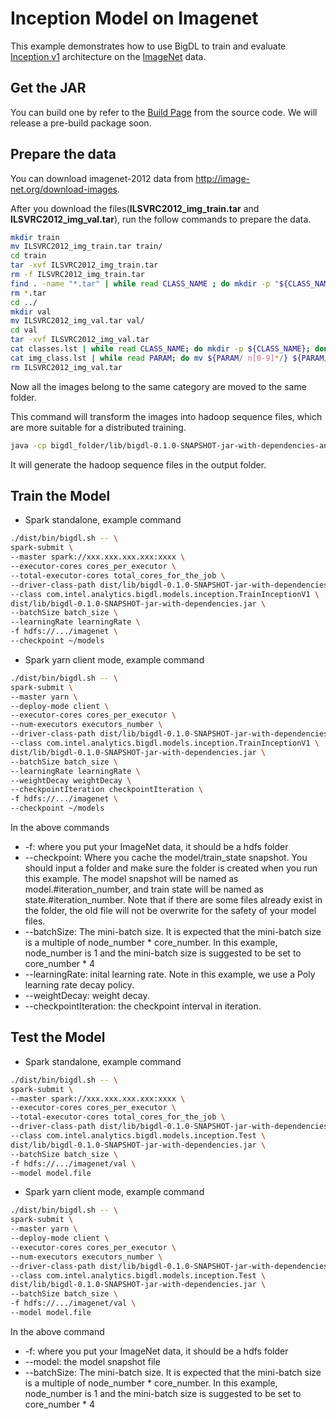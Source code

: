 # Inception Model on Imagenet
This example demonstrates how to use BigDL to train and evaluate [Inception v1](https://arxiv.org/abs/1409.4842) architecture on the [ImageNet](http://image-net.org/index) data.
## Get the JAR
You can build one by refer to the
[Build Page](https://github.com/intel-analytics/BigDL/wiki/Build-Page) from the source code. We
will release a pre-build package soon.

## Prepare the data
You can download imagenet-2012 data from <http://image-net.org/download-images>.
 
After you download the files(**ILSVRC2012_img_train.tar** and **ILSVRC2012_img_val.tar**), 
run the follow commands to prepare the data.

```bash
mkdir train
mv ILSVRC2012_img_train.tar train/
cd train
tar -xvf ILSVRC2012_img_train.tar
rm -f ILSVRC2012_img_train.tar
find . -name "*.tar" | while read CLASS_NAME ; do mkdir -p "${CLASS_NAME%.tar}"; tar -xvf "${CLASS_NAME}" -C "${CLASS_NAME%.tar}"; done
rm *.tar
cd ../
mkdir val
mv ILSVRC2012_img_val.tar val/
cd val
tar -xvf ILSVRC2012_img_val.tar
cat classes.lst | while read CLASS_NAME; do mkdir -p ${CLASS_NAME}; done
cat img_class.lst | while read PARAM; do mv ${PARAM/ n[0-9]*/} ${PARAM/ILSVRC*JPEG /}; done
rm ILSVRC2012_img_val.tar
```

Now all the images belong to the same category are moved to the same folder.

This command will transform the images into hadoop sequence files, which are 
more suitable for a distributed training.

```bash
java -cp bigdl_folder/lib/bigdl-0.1.0-SNAPSHOT-jar-with-dependencies-and-spark.jar com.intel.analytics.bigdl.models.utils.ImageNetSeqFileGenerator -f imagenet_folder -o output_folder -p cores_number
```

It will generate the hadoop sequence files in the output folder.

## Train the Model
* Spark standalone, example command
```bash
./dist/bin/bigdl.sh -- \
spark-submit \
--master spark://xxx.xxx.xxx.xxx:xxxx \
--executor-cores cores_per_executor \
--total-executor-cores total_cores_for_the_job \
--driver-class-path dist/lib/bigdl-0.1.0-SNAPSHOT-jar-with-dependencies.jar \
--class com.intel.analytics.bigdl.models.inception.TrainInceptionV1 \
dist/lib/bigdl-0.1.0-SNAPSHOT-jar-with-dependencies.jar \
--batchSize batch_size \
--learningRate learningRate \
-f hdfs://.../imagenet \
--checkpoint ~/models
```
* Spark yarn client mode, example command
```bash
./dist/bin/bigdl.sh -- \
spark-submit \
--master yarn \
--deploy-mode client \
--executor-cores cores_per_executor \
--num-executors executors_number \
--driver-class-path dist/lib/bigdl-0.1.0-SNAPSHOT-jar-with-dependencies.jar \
--class com.intel.analytics.bigdl.models.inception.TrainInceptionV1 \
dist/lib/bigdl-0.1.0-SNAPSHOT-jar-with-dependencies.jar \
--batchSize batch_size \
--learningRate learningRate \
--weightDecay weightDecay \
--checkpointIteration checkpointIteration \
-f hdfs://.../imagenet \
--checkpoint ~/models
```
In the above commands
* -f: where you put your ImageNet data, it should be a hdfs folder
* --checkpoint: Where you cache the model/train_state snapshot. You should input a folder and
make sure the folder is created when you run this example. The model snapshot will be named as
model.#iteration_number, and train state will be named as state.#iteration_number. Note that if
there are some files already exist in the folder, the old file will not be overwrite for the
safety of your model files.
* --batchSize: The mini-batch size. It is expected that the mini-batch size is a multiple of node_number *
core_number. In this example, node_number is 1 and the mini-batch size is suggested to be set to core_number * 4
* --learningRate: inital learning rate. Note in this example, we use a Poly learning rate decay
policy.
* --weightDecay: weight decay.
* --checkpointIteration: the checkpoint interval in iteration.

## Test the Model
* Spark standalone, example command
```bash
./dist/bin/bigdl.sh -- \
spark-submit \
--master spark://xxx.xxx.xxx.xxx:xxxx \
--executor-cores cores_per_executor \
--total-executor-cores total_cores_for_the_job \
--driver-class-path dist/lib/bigdl-0.1.0-SNAPSHOT-jar-with-dependencies.jar \
--class com.intel.analytics.bigdl.models.inception.Test \
dist/lib/bigdl-0.1.0-SNAPSHOT-jar-with-dependencies.jar \
--batchSize batch_size \
-f hdfs://.../imagenet/val \
--model model.file
```
* Spark yarn client mode, example command
```bash
./dist/bin/bigdl.sh -- \
spark-submit \
--master yarn \
--deploy-mode client \
--executor-cores cores_per_executor \
--num-executors executors_number \
--driver-class-path dist/lib/bigdl-0.1.0-SNAPSHOT-jar-with-dependencies.jar \
--class com.intel.analytics.bigdl.models.inception.Test \
dist/lib/bigdl-0.1.0-SNAPSHOT-jar-with-dependencies.jar \
--batchSize batch_size \
-f hdfs://.../imagenet/val \
--model model.file
```
In the above command
* -f: where you put your ImageNet data, it should be a hdfs folder
* --model: the model snapshot file
* --batchSize: The mini-batch size. It is expected that the mini-batch size is a multiple of
node_number * core_number. In this example, node_number is 1 and the mini-batch size is suggested to be set to core_number * 4
